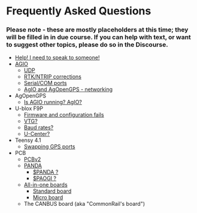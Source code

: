 # Frequently Asked Questions


### Please note - these are mostly placeholders at this time; they will be filled in in due course. If you can help with text, or want to suggest other topics, please do so in the Discourse.

  * [Help! I need to speak to someone!](help-i-need-to-speak-to-someone)
  * [AGIO](agio)
    * [UDP](udp)
    * [RTK/NTRIP corrections](rtk-ntrip-corrections)
    * [Serial/COM ports](serial-com-ports)
    * [AgIO and AgOpenGPS - networking](agio-and-agopengps-networking)
  * AgOpenGPS
    * [Is AGIO running? AgIO?](is-agio-running-agio)
  * U-blox F9P
    * [Firmware and configuration fails](firmware-and-configuration-fails)
    * [VTG?](vtg)
    * [Baud rates?](baud-rates)
    * [U-Center?](u-center)
  * Teensy 4.1
    * [Swapping GPS ports](swapping-gps-ports)
  * PCB
    * [PCBv2](pcbv2)
    * [PANDA](PANDAREADME)
      * [$PANDA ?](sdpanda)
      * [$PAOGI ?](sdpaogi)
    * [All-in-one boards](all-in-one-boards/README)
      * [Standard board](all-in-one-boards/standard-board)
      * [Micro board](all-in-one-boards/micro-board)
    * The CANBUS board (aka "CommonRail's board")